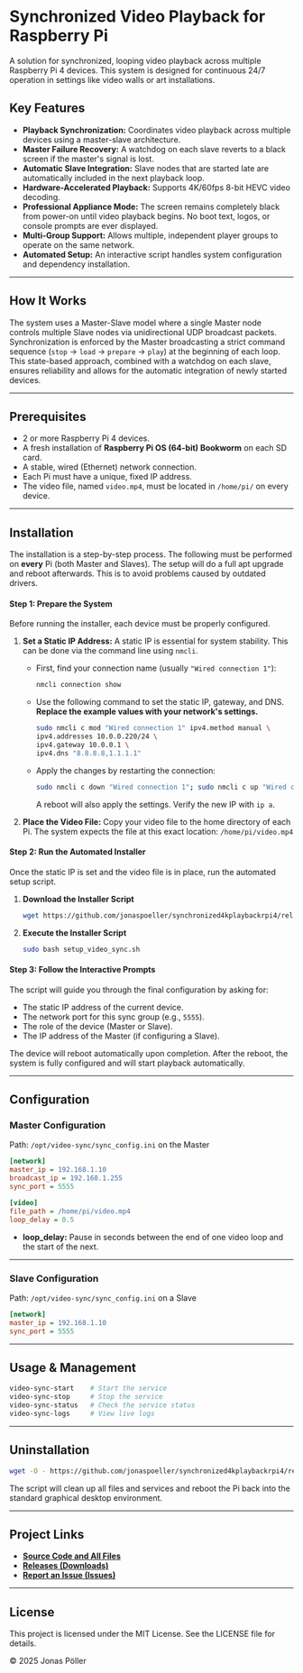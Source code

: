 # Synchronized Video Playback for Raspberry Pi

A solution for synchronized, looping video playback across multiple Raspberry Pi 4 devices. This system is designed for continuous 24/7 operation in settings like video walls or art installations.

## Key Features

*   **Playback Synchronization:** Coordinates video playback across multiple devices using a master-slave architecture.
*   **Master Failure Recovery:** A watchdog on each slave reverts to a black screen if the master's signal is lost.
*   **Automatic Slave Integration:** Slave nodes that are started late are automatically included in the next playback loop.
*   **Hardware-Accelerated Playback:** Supports 4K/60fps 8-bit HEVC video decoding.
*   **Professional Appliance Mode:** The screen remains completely black from power-on until video playback begins. No boot text, logos, or console prompts are ever displayed.
*   **Multi-Group Support:** Allows multiple, independent player groups to operate on the same network.
*   **Automated Setup:** An interactive script handles system configuration and dependency installation.

---

## How It Works

The system uses a Master-Slave model where a single Master node controls multiple Slave nodes via unidirectional UDP broadcast packets. Synchronization is enforced by the Master broadcasting a strict command sequence (`stop` -> `load` -> `prepare` -> `play`) at the beginning of each loop. This state-based approach, combined with a watchdog on each slave, ensures reliability and allows for the automatic integration of newly started devices.

---

## Prerequisites

*   2 or more Raspberry Pi 4 devices.
*   A fresh installation of **Raspberry Pi OS (64-bit) Bookworm** on each SD card.
*   A stable, wired (Ethernet) network connection.
*   Each Pi must have a unique, fixed IP address.
*   The video file, named `video.mp4`, must be located in `/home/pi/` on every device.

---

## Installation

The installation is a step-by-step process. The following must be performed on **every** Pi (both Master and Slaves). The setup will do a full apt upgrade and reboot afterwards. This is to avoid problems caused by outdated drivers.

#### Step 1: Prepare the System

Before running the installer, each device must be properly configured.

1.  **Set a Static IP Address:** A static IP is essential for system stability. This can be done via the command line using `nmcli`.
    *   First, find your connection name (usually `"Wired connection 1"`):
        ```bash
        nmcli connection show
        ```
    *   Use the following command to set the static IP, gateway, and DNS. **Replace the example values with your network's settings.**
        ```bash
        sudo nmcli c mod "Wired connection 1" ipv4.method manual \
        ipv4.addresses 10.0.0.220/24 \
        ipv4.gateway 10.0.0.1 \
        ipv4.dns "8.8.8.8,1.1.1.1"
        ```
    *   Apply the changes by restarting the connection:
        ```bash
        sudo nmcli c down "Wired connection 1"; sudo nmcli c up "Wired connection 1"
        ```
        A reboot will also apply the settings. Verify the new IP with `ip a`.

2.  **Place the Video File:** Copy your video file to the home directory of each Pi. The system expects the file at this exact location:
    `/home/pi/video.mp4`
#### Step 2: Run the Automated Installer

Once the static IP is set and the video file is in place, run the automated setup script.

1.  **Download the Installer Script**
    ```bash
    wget https://github.com/jonaspoeller/synchronized4kplaybackrpi4/releases/latest/download/setup_video_sync.sh
    ```

2.  **Execute the Installer Script**
    ```bash
    sudo bash setup_video_sync.sh
    ```
#### Step 3: Follow the Interactive Prompts

The script will guide you through the final configuration by asking for:
*   The static IP address of the current device.
*   The network port for this sync group (e.g., `5555`).
*   The role of the device (Master or Slave).
*   The IP address of the Master (if configuring a Slave).


The device will reboot automatically upon completion. After the reboot, the system is fully configured and will start playback automatically.

---

## Configuration

### Master Configuration

Path: `/opt/video-sync/sync_config.ini` on the Master

```ini
[network]
master_ip = 192.168.1.10
broadcast_ip = 192.168.1.255
sync_port = 5555

[video]
file_path = /home/pi/video.mp4
loop_delay = 0.5
```

- **loop_delay:** Pause in seconds between the end of one video loop and the start of the next.

---

### Slave Configuration

Path: `/opt/video-sync/sync_config.ini` on a Slave

```ini
[network]
master_ip = 192.168.1.10
sync_port = 5555
```

---

## Usage & Management

```bash
video-sync-start    # Start the service
video-sync-stop     # Stop the service
video-sync-status   # Check the service status
video-sync-logs     # View live logs
```

---

## Uninstallation

```bash
wget -O - https://github.com/jonaspoeller/synchronized4kplaybackrpi4/releases/latest/download/uninstall_video_sync.sh | sudo bash
```

The script will clean up all files and services and reboot the Pi back into the standard graphical desktop environment.

---
## Project Links

*   **[Source Code and All Files](https://github.com/jonaspoeller/synchronized4kplaybackrpi4)**
*   **[Releases (Downloads)](https://github.com/jonaspoeller/synchronized4kplaybackrpi4/releases)**
*   **[Report an Issue (Issues)](https://github.com/jonaspoeller/synchronized4kplaybackrpi4/issues)**

---

## License

This project is licensed under the MIT License. See the LICENSE file for details.

© 2025 Jonas Pöller
